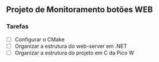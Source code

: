 ## Projeto de Monitoramento botões WEB

### Tarefas
- [ ] Configurar o CMake
- [ ] Organizar a estrutura do web-server em .NET
- [ ] Organizar a estrutura do projeto em C da Pico W